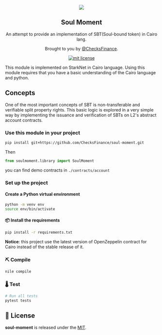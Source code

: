 <p align="center">
  <a href="https://twitter.com/checksfinance"><img src="https://avatars.githubusercontent.com/u/98661153?s=200&v=4"/></a>
</p>
<h2 align="center">
  Soul Moment
</h2>
<p align="center">
  An attempt to provide an implementation of SBT(Soul-bound token) in Cairo lang.
</p>
<p align="center">
  Brought to you by <a href="https://twitter.com/checksfinance">@ChecksFinance</a>.
</p>

<p align="center">
  <a href="https://github.com/ChecksFinance/soul-moment/">
    <img src="https://img.shields.io/badge/license-MIT-green.svg" alt="mit license"/>
  </a>
</p>

This module is implemented on StarkNet in Cairo language. Using this module requires that you have a basic understanding of the Cairo language and python.

## Concepts

One of the most important concepts of SBT is non-transferable and verifiable split property rights. This basic logic is explored in a very simple way by implementing the issuance and verification of SBTs on L2's abstract account contracts.

### Use this module in your project

```bash
pip install git+https://github.com/ChecksFinance/soul-moment.git
```

Then

```python
from soulmoment.library import SoulMoment
```

you can find demo contracts in `./contracts/account`

### Set up the project

#### Create a Python virtual environment

```bash
python -m venv env
source env/bin/activate
```

#### 📦 Install the requirements

```bash
pip install -r requirements.txt
```

**Notice**: this project use the latest version of OpenZeppelin contract for Cairo instead of the stable release of it.

### ⛏️ Compile

```bash
nile compile
```

### 🌡️ Test

```bash
# Run all tests
pytest tests
```

## 📄 License

**soul-moment** is released under the [MIT](LICENSE).
